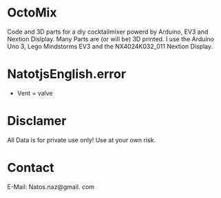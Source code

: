 # OctoMix

Code and 3D parts for a diy cocktailmixer powerd by Arduino, EV3 and Nextion Dislplay. Many Parts are (or will be) 3D printed. I use the Arduino Uno 3, Lego Mindstorms EV3 and the NX4024K032_011 Nextion Display. 

# NatotjsEnglish.error

- Vent = valve

# Disclamer

All Data is for private use only! Use at your own risk. 

# Contact

E-Mail: Natos.naz@gmail. com
